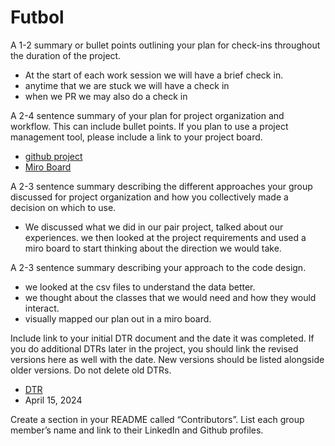 # Futbol

A 1-2 summary or bullet points outlining your plan for check-ins throughout the duration of the project.

- At the start of each work session we will have a brief check in. 
- anytime that we are stuck we will have a check in
- when we PR we may also do a check in

A 2-4 sentence summary of your plan for project organization and workflow. This can include bullet points. If you plan to use a project management tool, please include a link to your project board.

- [github project](https://github.com/users/noahdurbin/projects/2/views/1)
- [Miro Board](https://miro.com/app/board/uXjVKTnYqIg=/)

A 2-3 sentence summary describing the different approaches your group discussed for project organization and how you collectively made a decision on which to use.

- We discussed what we did in our pair project, talked about our experiences. we then looked at the project requirements and used a miro board to start thinking about the direction we would take.

A 2-3 sentence summary describing your approach to the code design.

- we looked at the csv files to understand the data better. 
- we thought about the classes that we would need and how they would interact.
- visually mapped our plan out in a miro board.

Include link to your initial DTR document and the date it was completed. If you do additional DTRs later in the project, you should link the revised versions here as well with the date. New versions should be listed alongside older versions. Do not delete old DTRs.

- [DTR](https://docs.google.com/document/d/13hiA8hj1HZM2o0zTHhRX0_qsNTrrIfLpKwEomGIiEME/edit)
- April 15, 2024

Create a section in your README called “Contributors”. List each group member’s name and link to their LinkedIn and Github profiles.
